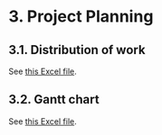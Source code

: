 # 3. Project Planning

## 3.1. Distribution of work

See [this Excel file](./79_wil1_final-resources/03_project-planning.xlsx).

## 3.2. Gantt chart

See [this Excel file](./79_wil1_final-resources/03_project-planning.xlsx).

<!-- For the deadlines, see <https://www.cse.ust.hk/ug/fyp/deadlines/?fyp_year=2019-2020>. -->
